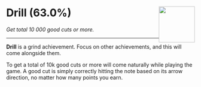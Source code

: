 # Drill (63.0%) <img style="float: right;" src="https://cdn.akamai.steamstatic.com/steamcommunity/public/images/apps/620980/9a2feee562e8fa4cd306893e4a86d49dc2024faa.jpg" width="96" height="96">

_Get total 10 000 good cuts or more._

---

**Drill** is a grind achievement. Focus on other achievements, and this will come alongside them.

To get a total of 10k good cuts or more will come naturally while playing the game. A good cut is simply correctly hitting the note based on its arrow direction, no matter how many points you earn.
